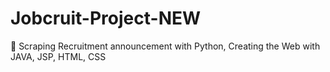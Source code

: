 # Jobcruit-Project-NEW
📃 Scraping Recruitment announcement with Python, Creating the Web with JAVA, JSP, HTML, CSS
